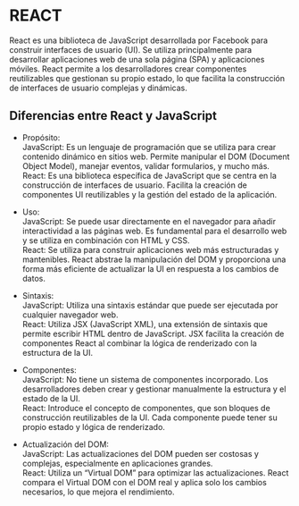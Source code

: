 # REACT

React es una biblioteca de JavaScript desarrollada por Facebook para construir interfaces de usuario (UI). Se utiliza principalmente para desarrollar aplicaciones web de una sola página (SPA) y aplicaciones móviles. React permite a los desarrolladores crear componentes reutilizables que gestionan su propio estado, lo que facilita la construcción de interfaces de usuario complejas y dinámicas.

## Diferencias entre React y JavaScript

- Propósito:\
JavaScript: Es un lenguaje de programación que se utiliza para crear contenido dinámico en sitios web. Permite manipular el DOM (Document Object Model), manejar eventos, validar formularios, y mucho más.\
React: Es una biblioteca específica de JavaScript que se centra en la construcción de interfaces de usuario. Facilita la creación de componentes UI reutilizables y la gestión del estado de la aplicación.

- Uso:\
JavaScript: Se puede usar directamente en el navegador para añadir interactividad a las páginas web. Es fundamental para el desarrollo web y se utiliza en combinación con HTML y CSS.\
React: Se utiliza para construir aplicaciones web más estructuradas y mantenibles. React abstrae la manipulación del DOM y proporciona una forma más eficiente de actualizar la UI en respuesta a los cambios de datos.

- Sintaxis:\
JavaScript: Utiliza una sintaxis estándar que puede ser ejecutada por cualquier navegador web.\
React: Utiliza JSX (JavaScript XML), una extensión de sintaxis que permite escribir HTML dentro de JavaScript. JSX facilita la creación de componentes React al combinar la lógica de renderizado con la estructura de la UI.

- Componentes:\
JavaScript: No tiene un sistema de componentes incorporado. Los desarrolladores deben crear y gestionar manualmente la estructura y el estado de la UI.\
React: Introduce el concepto de componentes, que son bloques de construcción reutilizables de la UI. Cada componente puede tener su propio estado y lógica de renderizado.

- Actualización del DOM:\
JavaScript: Las actualizaciones del DOM pueden ser costosas y complejas, especialmente en aplicaciones grandes.\
React: Utiliza un “Virtual DOM” para optimizar las actualizaciones. React compara el Virtual DOM con el DOM real y aplica solo los cambios necesarios, lo que mejora el rendimiento.
